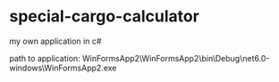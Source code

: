 # special-cargo-calculator
my own application in c#

path to application: WinFormsApp2\WinFormsApp2\bin\Debug\net6.0-windows\WinFormsApp2.exe
